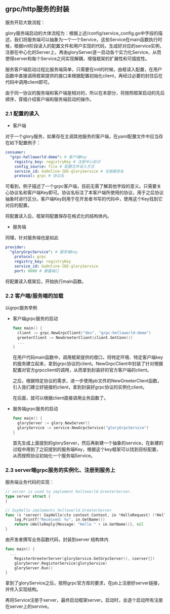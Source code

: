 ##  grpc/http服务的封装

服务开启大致流程：

glory服务端启动的大体流程为：根据上述/config/service_config.go中字段的描述，我们将服务端可以抽象为一个一个Service，这些Service在main函数执行时候，根据init阶段读入的配置文件和用户实现的代码，生成好对应的service实例，注册在中心化的Server上，再由gloryServer逐一启动各个实力化Service，从而使得server和每个Service之间实现解耦，增强框架的扩展性和可插拔性。

服务客户端启动过程比服务端简单，只需要在init的时候，由框读入配置，在用户函数中直接调用框架提供的接口来根据配置初始化client，再经过必要的封住后在代码中调用client即可。

由于同一协议的服务端和客户端是相对的，所以在本部分，将按照框架启动的先后顺序，穿插介绍客户端和服务端启动的操作。

### 2.1 配置的读入

- 客户端

对于一个glory服务，如果存在主调其他服务的客户端，在yaml配置文件中应当存在如下配置例子：

```yaml
consumer:
  "grpc-helloworld-demo": # 客户端Key
    registry_key: registryKey # 注册中心标识
    config_source: file # 配置文件读入方式
    service_id: GoOnline-IDE-gloryService # 注册服务名
    protocol: grpc # 协议名
```

可看到，例子描述了一个grpc客户端，目前无需了解其他字段的意义。只需要关心协议名和客户端Key即可。协议名标注了本客户端所使用的协议，用于之后协议抽象时进行区分。客户端Key则用于在开发者书写的代码中，使用这个Key找到它对应的配置。

将配置读入后，框架将配置保存在格式化的结构体内。

- 服务端

同理，针对服务端也是如此

```yaml
provider:
  "gloryGrpcService": # 服务端key
    protocol: grpc
    registry_key: registryKey 
    service_id: GoOnline-IDE-gloryService
    port: 8080 # 暴露端口
```

将配置读入框架后，开始执行main函数。

### 2.2 客户端/服务端的加载

以grpc服务举例

- 客户端grpc服务的启动

  ```go
  func main() {
  	client := grpc.NewGrpcClient("dev", "grpc-helloworld-demo")
  	greeterClient := NewGreeterClient(client.GetConn())
  	...
  }
  ```

  在用户代码main函数中，调用框架提供的借口，将特定环境、特定客户端key的服务建立起来，拿到grpc协议的client。NewGrpcClient中封装了针对根据配置对官方grpcclient的调用，从而拿到封装好的官方客户端的client。

  之后，根据特定协议的需求，进一步使用pb文件的NewGreeterClient函数，引入我们建立好链接的client，拿到封装好grpc协议的实例化client。

  在后面，就可以根据client直接调用业务函数了。

- 服务端grpc服务的启动

  ```go
  func main() {
  	gloryServer := glory.NewServer()
  	gloryService := service.NewGrpcService("gloryGrpcService")
  }
  ```

  首先生成上面提到的gloryServer，然后再新建一个抽象的service，在新建的过程中用到了之前提到的服务端Key，根据这个key框架可以找到目标配置，从而按照协议初始化一个服务端Service。

### 2.3 server端grpc服务的实例化、注册到服务上

服务端业务代码的实现：

```go
// server is used to implement helloworld.GreeterServer.
type server struct {
}

// SayHello implements helloworld.GreeterServer
func (s *server) SayHello(ctx context.Context, in *HelloRequest) (*HelloReply, error) {
	log.Printf("Received: %v", in.GetName())
	return &HelloReply{Message: "Hello " + in.GetName()}, nil
}
```

由开发者撰写业务函数代码，封装到server 结构体内

```go
func main() {
  ...
	RegisterGreeterServer(gloryService.GetGrpcServer(), &server{})
	gloryServer.RegisterService(gloryService)
	gloryServer.Run()
}
```

拿到了gloryService之后，按照grpc官方库的要求，在pb上注册好server链接，并传入实现结构。

再将Service注册于server，最终启动框架server。启动时，会逐个启动所有注册在server上的servive。